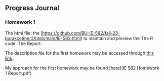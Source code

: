 ## Progress Journal

### Homework 1

The html file: the [https://github.com/BU-IE-582/fall-23-burakcetiner3/blob/main/IE-582.html) to maintain and preview the 
The R code:
The Report:

The description file for the first homework may be accessed through [this link](IE-582.html).

My approach for the first homework may be found [here](IE 582 Homework 1 Report.pdf)


